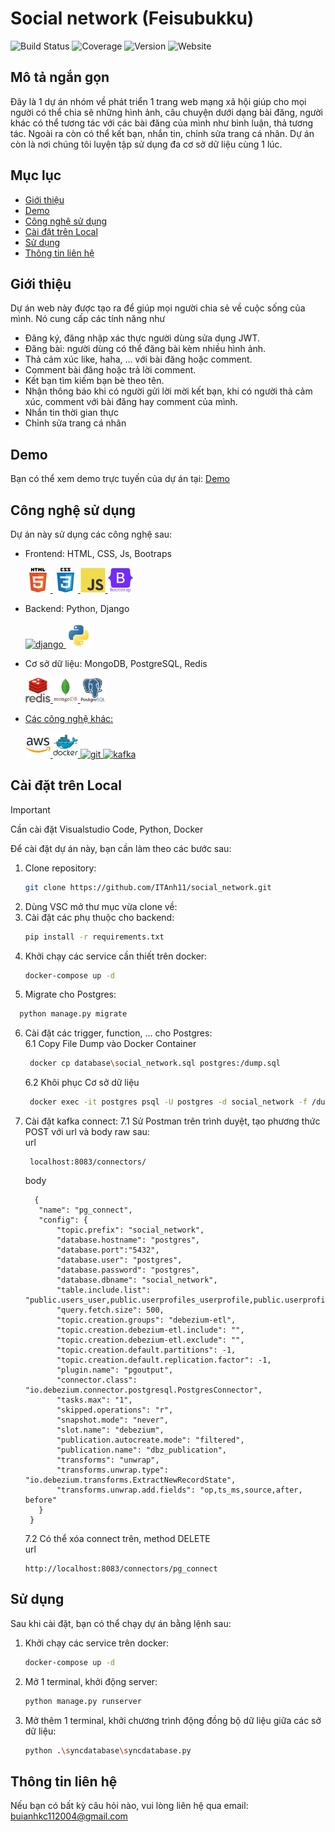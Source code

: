 # Social network (Feisubukku)

![Build Status](https://img.shields.io/badge/build-passing-brightgreen)
![Coverage](https://img.shields.io/badge/coverage-90%25-brightgreen)
![Version](https://img.shields.io/badge/version-1.0.0-blue)
![Website](https://img.shields.io/badge/website-online-green)

## Mô tả ngắn gọn
Đây là 1 dự án nhóm về phát triển 1 trang web mạng xã hội giúp cho mọi người có thể chia sẽ những hình ảnh, câu chuyện dưới dạng bài đăng, người khác có thể tương tác với các bài đăng của mình như bình luận, thả tương tác. Ngoài ra còn có thể kết bạn, nhắn tin, chỉnh sửa trang cá nhân. Dự án còn là nơi chúng tôi luyện tập sử dụng đa cơ sở dữ liệu cùng 1 lúc.

## Mục lục
- [Giới thiệu](#giới-thiệu)
- [Demo](#demo)
- [Công nghệ sử dụng](#công-nghệ-sử-dụng)
- [Cài đặt trên Local](#cài-đặt-trên-local)
- [Sử dụng](#sử-dụng)
- [Thông tin liên hệ](#thông-tin-liên-hệ)

## Giới thiệu
Dự án web này được tạo ra để giúp mọi người chia sẻ về cuộc sống của mình. Nó cung cấp các tính năng như
- Đăng ký, đăng nhập xác thực người dùng sửa dụng JWT.
- Đăng bài: người dùng có thể đăng bài kèm nhiều hình ảnh.
- Thả cảm xúc like, haha, ... với bài đăng hoặc comment.
- Comment bài đăng hoặc trả lời comment.
- Kết bạn tìm kiếm bạn bè theo tên.
- Nhận thông báo khi có người gửi lời mời kết bạn, khi có người thả cảm xúc, comment với bài đăng hay comment của mình.
- Nhắn tin thời gian thực
- Chỉnh sửa trang cá nhân

## Demo
Bạn có thể xem demo trực tuyến của dự án tại: [Demo](https://www.youtube.com/watch?v=CRyd2E1PPxo)

## Công nghệ sử dụng
Dự án này sử dụng các công nghệ sau:
- Frontend: HTML, CSS, Js, Bootraps
  <p align="left"> 
   <a href="https://www.w3.org/html/" target="_blank" rel="noreferrer"> <img src="https://raw.githubusercontent.com/devicons/devicon/master/icons/html5/html5-original-wordmark.svg" alt="html5" width="40" height="40"/> </a> 
    <a href="https://www.w3schools.com/css/" target="_blank" rel="noreferrer"> <img src="https://raw.githubusercontent.com/devicons/devicon/master/icons/css3/css3-original-wordmark.svg" alt="css3" width="40" height="40"/> </a>
   <a href="https://developer.mozilla.org/en-US/docs/Web/JavaScript" target="_blank" rel="noreferrer"> <img src="https://raw.githubusercontent.com/devicons/devicon/master/icons/javascript/javascript-original.svg" alt="javascript" width="40" height="40"/> </a> 
     <a href="https://getbootstrap.com" target="_blank" rel="noreferrer"> <img src="https://raw.githubusercontent.com/devicons/devicon/master/icons/bootstrap/bootstrap-plain-wordmark.svg" alt="bootstrap" width="40" height="40"/> </a> 
  </p>
- Backend: Python, Django
  <p align="left"> 
  <a href="https://www.djangoproject.com/" target="_blank" rel="noreferrer"> <img src="https://cdn.worldvectorlogo.com/logos/django.svg" alt="django" width="40" height="40"/> </a> 
    <a href="https://www.python.org" target="_blank" rel="noreferrer"> <img src="https://raw.githubusercontent.com/devicons/devicon/master/icons/python/python-original.svg" alt="python" width="40" height="40"/> </a> 
  </p>
- Cơ sở dữ liệu: MongoDB, PostgreSQL, Redis
  <p align="left"> 
  <a href="https://redis.io" target="_blank" rel="noreferrer"> <img src="https://raw.githubusercontent.com/devicons/devicon/master/icons/redis/redis-original-wordmark.svg" alt="redis" width="40" height="40"/> </a> 
    <a href="https://www.mongodb.com/" target="_blank" rel="noreferrer"> <img src="https://raw.githubusercontent.com/devicons/devicon/master/icons/mongodb/mongodb-original-wordmark.svg" alt="mongodb" width="40" height="40"/> </a> 
  <a href="https://www.postgresql.org" target="_blank" rel="noreferrer"> <img src="https://raw.githubusercontent.com/devicons/devicon/master/icons/postgresql/postgresql-original-wordmark.svg" alt="postgresql" width="40" height="40"/> 
  </p>
- Các công nghệ khác:
  <p align="left"> 
    <a href="https://aws.amazon.com" target="_blank" rel="noreferrer"> <img src="https://raw.githubusercontent.com/devicons/devicon/master/icons/amazonwebservices/amazonwebservices-original-wordmark.svg" alt="aws" width="40" height="40"/> </a> 
    <a href="https://www.docker.com/" target="_blank" rel="noreferrer"> <img src="https://raw.githubusercontent.com/devicons/devicon/master/icons/docker/docker-original-wordmark.svg" alt="docker" width="40" height="40"/> </a> 
    <a href="https://git-scm.com/" target="_blank" rel="noreferrer"> <img src="https://www.vectorlogo.zone/logos/git-scm/git-scm-icon.svg" alt="git" width="40" height="40"/> </a> 
    <a href="https://kafka.apache.org/" target="_blank" rel="noreferrer"> <img src="https://www.vectorlogo.zone/logos/apache_kafka/apache_kafka-icon.svg" alt="kafka" width="40" height="40"/> </a> 
    </a> 
  </p>

## Cài đặt trên Local

> [!IMPORTANT]
> Cần cài đặt Visualstudio Code, Python, Docker

Để cài đặt dự án này, bạn cần làm theo các bước sau:

1. Clone repository:
    ```bash
    git clone https://github.com/ITAnh11/social_network.git
    ```
2. Dùng VSC mở thư mục vừa clone về: 
3. Cài đặt các phụ thuộc cho backend:
    ```bash
    pip install -r requirements.txt
    ```
4. Khởi chạy các service cần thiết trên docker:
    ```bash
    docker-compose up -d
    ```
5. Migrate cho Postgres:
  ```bash
    python manage.py migrate
  ```
6. Cài đặt các trigger, function, ... cho Postgres:  
   6.1 Copy File Dump vào Docker Container
   ```bash
    docker cp database\social_network.sql postgres:/dump.sql
   ```
   6.2 Khôi phục Cơ sở dữ liệu  
   ```bash
    docker exec -it postgres psql -U postgres -d social_network -f /dump.sql
   ```
7. Cài đặt kafka connect:
   7.1 Sử Postman trên trình duyệt, tạo phương thức POST với url và body raw sau:  
   url
   ```
    localhost:8083/connectors/
   ```
   body
   ```
     {
      "name": "pg_connect",
      "config": {
          "topic.prefix": "social_network",
          "database.hostname": "postgres",
          "database.port":"5432",
          "database.user": "postgres",
          "database.password": "postgres",
          "database.dbname": "social_network",
          "table.include.list": "public.users_user,public.userprofiles_userprofile,public.userprofiles_imageprofile",       
          "query.fetch.size": 500,
          "topic.creation.groups": "debezium-etl",
          "topic.creation.debezium-etl.include": "",
          "topic.creation.debezium-etl.exclude": "",
          "topic.creation.default.partitions": -1,
          "topic.creation.default.replication.factor": -1,
          "plugin.name": "pgoutput",
          "connector.class": "io.debezium.connector.postgresql.PostgresConnector",
          "tasks.max": "1",
          "skipped.operations": "r",
          "snapshot.mode": "never",
          "slot.name": "debezium",
          "publication.autocreate.mode": "filtered",
          "publication.name": "dbz_publication",
          "transforms": "unwrap",
          "transforms.unwrap.type": "io.debezium.transforms.ExtractNewRecordState",
          "transforms.unwrap.add.fields": "op,ts_ms,source,after, before"
      }
    }
   ```
   7.2 Có thể xóa connect trên, method DELETE  
   url
   ```
   http://localhost:8083/connectors/pg_connect
   ```

## Sử dụng
Sau khi cài đặt, bạn có thể chạy dự án bằng lệnh sau:

1. Khởi chạy các service trên docker:
    ```bash
    docker-compose up -d
    ```
2. Mở 1 terminal, khởi động server:
    ```bash
    python manage.py runserver
    ```
3. Mở thêm 1 terminal, khởi chương trình động đồng bộ dữ liệu giữa các sở dữ liệu:
    ```bash
    python .\syncdatabase\syncdatabase.py
    ```

## Thông tin liên hệ
Nếu bạn có bất kỳ câu hỏi nào, vui lòng liên hệ qua email: [buianhkc112004@gmail.com](mailto:buianhkc112004@gmail.com)
